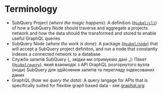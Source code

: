 # Terminology

- SubQuery Project (_where the magic happens_): A definition ([`@subql/cli`](https://www.npmjs.com/package/@subql/cli)) of how a SubQuery Node should traverse and aggregate a projects network and how the data should the transformed and stored to enable useful GraphQL queries
- SubQuery Node (_where the work is done_): A package ([`@subql/node`](https://www.npmjs.com/package/@subql/node)) that will accept a SubQuery project definiton, and run a node that constantly indexes a connected network to a database
- Служба запитів SubQuery (_ звідки ми отримуємо дані _): Пакет ([`@subql/query`](https://www.npmjs.com/package/@subql/query)), який взаємодіє з API GraphQL розгорнутого вузла (ноди) SubQuery для здійснення запитів та перегляду індексованих даних
- GraphQL (_how we query the data_): A query langage for APIs that is specifically suited for flexible graph based data - see [graphql.org](https://graphql.org/learn/)